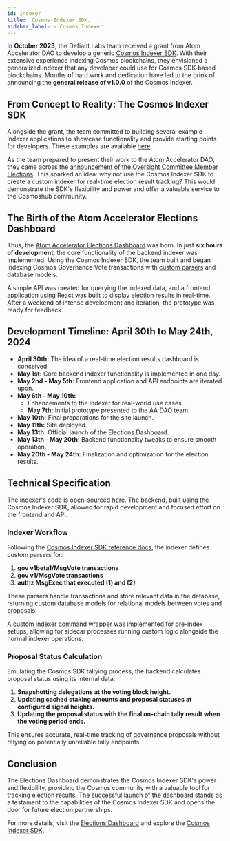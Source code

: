 ```yaml
---
id: indexer
title:  Cosmos-Indexer SDK.
sidebar_label: ⚛️ Cosmos Indexer
---
```


In **October 2023**, the Defiant Labs team received a grant from Atom Accelerator DAO to develop a generic [Cosmos Indexer SDK](https://github.com/DefiantLabs/cosmos-indexer/tree/main). With their extensive experience indexing Cosmos blockchains, they envisioned a generalized indexer that any developer could use for Cosmos SDK-based blockchains. Months of hard work and dedication have led to the brink of announcing the **general release of v1.0.0** of the Cosmos Indexer.

## From Concept to Reality: The Cosmos Indexer SDK

Alongside the grant, the team committed to building several example indexer applications to showcase functionality and provide starting points for developers. These examples are available [here](https://github.com/DefiantLabs/cosmos-indexer/tree/main/examples). 

As the team prepared to present their work to the Atom Accelerator DAO, they came across the [announcement of the Oversight Committee Member Elections](https://x.com/ATOMAccelerator/status/1783526455357604145). This sparked an idea: why not use the Cosmos Indexer SDK to create a custom indexer for real-time election result tracking? This would demonstrate the SDK's flexibility and power and offer a valuable service to the Cosmoshub community.

## The Birth of the Atom Accelerator Elections Dashboard

Thus, the [Atom Accelerator Elections Dashboard](https://elections.atomaccelerator.com/) was born. In just **six hours of development**, the core functionality of the backend indexer was implemented. Using the Cosmos Indexer SDK, the team built and began indexing Cosmos Governance Vote transactions with [custom parsers](https://github.com/DefiantLabs/cosmos-indexer/blob/main/docs/reference/indexer_sdk_and_custom_parsers.md#indexer-sdk-and-custom-parsers) and database models. 

A simple API was created for querying the indexed data, and a frontend application using React was built to display election results in real-time. After a weekend of intense development and iteration, the prototype was ready for feedback.

## Development Timeline: April 30th to May 24th, 2024

- **April 30th:** The idea of a real-time election results dashboard is conceived.
- **May 1st:** Core backend indexer functionality is implemented in one day.
- **May 2nd - May 5th:** Frontend application and API endpoints are iterated upon.
- **May 6th - May 10th:** 
  - Enhancements to the indexer for real-world use cases.
  - **May 7th:** Initial prototype presented to the AA DAO team.
- **May 10th:** Final preparations for the site launch.
- **May 11th:** Site deployed.
- **May 13th:** Official launch of the Elections Dashboard.
- **May 13th - May 20th:** Backend functionality tweaks to ensure smooth operation.
- **May 20th - May 24th:** Finalization and optimization for the election results.

## Technical Specification

The indexer's code is [open-sourced here](https://github.com/DefiantLabs/gov-prop-elections-indexer). The backend, built using the Cosmos Indexer SDK, allowed for rapid development and focused effort on the frontend and API.

### Indexer Workflow

Following the [Cosmos Indexer SDK reference docs](https://github.com/DefiantLabs/cosmos-indexer/tree/main/docs/reference), the indexer defines custom parsers for:
1. **gov v1beta1/MsgVote transactions**
2. **gov v1/MsgVote transactions**
3. **authz MsgExec that executed (1) and (2)**

These parsers handle transactions and store relevant data in the database, returning custom database models for relational models between votes and proposals.

A custom indexer command wrapper was implemented for pre-index setups, allowing for sidecar processes running custom logic alongside the normal indexer operations.

### Proposal Status Calculation

Emulating the Cosmos SDK tallying process, the backend calculates proposal status using its internal data:
1. **Snapshotting delegations at the voting block height.**
2. **Updating cached staking amounts and proposal statuses at configured signal heights.**
3. **Updating the proposal status with the final on-chain tally result when the voting period ends.**

This ensures accurate, real-time tracking of governance proposals without relying on potentially unreliable tally endpoints.

## Conclusion

The Elections Dashboard demonstrates the Cosmos Indexer SDK's power and flexibility, providing the Cosmos community with a valuable tool for tracking election results. The successful launch of the dashboard stands as a testament to the capabilities of the Cosmos Indexer SDK and opens the door for future election partnerships.

For more details, visit the [Elections Dashboard](https://elections.atomaccelerator.com/) and explore the [Cosmos Indexer SDK](https://github.com/DefiantLabs/cosmos-indexer/tree/main).